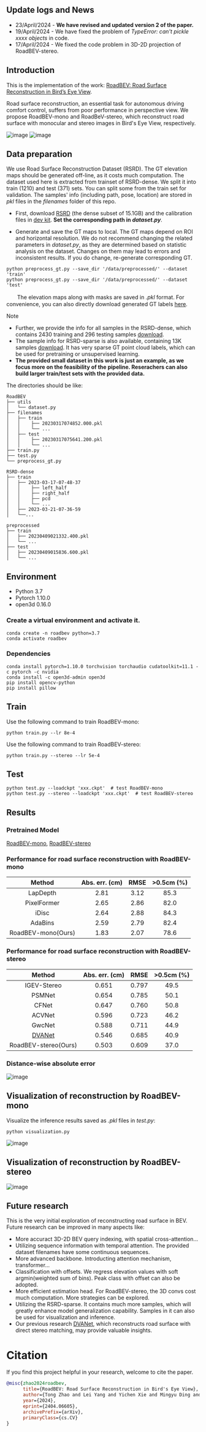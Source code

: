 
## Update logs and News
* 23/April/2024 - **We have revised and updated version 2 of the paper.**
* 19/April/2024 - We have fixed the problem of *TypeError: can't pickle xxxx objects* in code.
* 17/April/2024 - We fixed the code problem in 3D-2D projection of RoadBEV-stereo.
  
## Introduction
This is the implementation of the work: [RoadBEV: Road Surface Reconstruction in Bird’s Eye View](https://arxiv.org/abs/2404.06605).

Road surface reconstruction, an essential task for autonomous driving comfort control, suffers from poor performance in perspective view.
We propose RoadBEV-mono and RoadBeV-stereo, which reconstruct road surface with monocular and stereo images in Bird's Eye View, respectively.

![image](imgs/mono.png)
![image](imgs/stereo_arch.png)

## Data preparation

We use Road Surface Reconstruction Dataset (RSRD). The GT elevation maps should be generated off-line, as it costs much computation. The dataset used here is extracted from trainset of RSRD-dense. We split it into train (1210) and test (371) sets. You can split some from the train set for validation. The samples' info (including path, pose, location) are stored in *pkl* files in the *filenames* folder of this repo.

* First, download [RSRD](https://thu-rsxd.com/rsrd) (the dense subset of 15.1GB) and the calibration files in [dev kit](https://github.com/ztsrxh/RSRD_dev_toolkit).
**Set the corresponding path in *dataset.py***.

* Generate and save the GT maps to local. The GT maps depend on ROI and horizontal resolution. 
We do not recommend changing the related parameters in *dataset.py*, as they are determined based on statistic analysis on the dataset. 
Changes on them may lead to errors and inconsistent results. If you do change, re-generate corresponding GT.

```
python preprocess_gt.py --save_dir '/data/preprocessed/' --dataset 'train'
python preprocess_gt.py --save_dir '/data/preprocessed/' --dataset 'test'
```
　　The elevation maps along with masks are saved in *.pkl* format. For convenience, you can also directly download generated GT labels [here](https://drive.google.com/file/d/1m3G7Cb_qfIg2Q5Ng4-NdSMb66RDtEI2Z/view?usp=sharing).

> [!NOTE]  
> * Further, we provide the info for all samples in the RSRD-dense, which contains 2430 training and 296 testing samples [download](https://drive.google.com/file/d/1Hb2meQSmN9CCOkOwUJbHjv76yBUY2pWx/view?usp=sharing).
> * The sample info for RSRD-sparse is also available, containing 13K samples [download](https://drive.google.com/file/d/1i4lAahSvn8VVRCLqRpOJdvo2dOmLOppJ/view?usp=sharing). It has very sparse GT point cloud labels, which can be used for pretraining or unsupervised learning.
> * **The provided small dataset in this work is just an example, as we focus more on the feasibility of the pipeline. Reserachers can also build larger train/test sets with the provided data.**

The directories should be like:
```shell
RoadBEV
├── utils
│   └── dataset.py
├── filenames
│   ├── train
│   │    ├── 20230317074852.000.pkl
│   │    └── ...
│   ├── test
│   │    ├── 20230317075641.200.pkl
│   │    └── ...
├── train.py
├── test.py
└── preprocess_gt.py

RSRD-dense
├── train
│   ├── 2023-03-17-07-48-37
│   │    ├── left_half
│   │    ├── right_half
│   │    ├── pcd
│   │    └── ...
│   ├── 2023-03-21-07-36-59
│   └──...

preprocessed
├── train
│   ├── 20230409021332.400.pkl
│   └── ...
├── test
│   ├── 20230409015836.600.pkl
│   └── ...
```
## Environment
* Python 3.7
* Pytorch 1.10.0
* open3d 0.16.0

### Create a virtual environment and activate it.

```
conda create -n roadbev python=3.7
conda activate roadbev
```
### Dependencies
```
conda install pytorch=1.10.0 torchvision torchaudio cudatoolkit=11.1 -c pytorch -c nvidia
conda install -c open3d-admin open3d
pip install opencv-python
pip install pillow
```

## Train
Use the following command to train RoadBEV-mono:

```
python train.py --lr 8e-4
```

Use the following command to train RoadBEV-stereo:
```
python train.py --stereo --lr 5e-4
```

## Test
```
python test.py --loadckpt 'xxx.ckpt'  # test RoadBEV-mono
python test.py --stereo --loadckpt 'xxx.ckpt'  # test RoadBEV-stereo
```

## Results
### Pretrained Model
[RoadBEV-mono](https://drive.google.com/file/d/1i-QgX8rLTDUmqpRN7bM4_AzK8dgk_PUn/view?usp=sharing), 
[RoadBEV-stereo](https://drive.google.com/file/d/1H5mTGfr2udMfYxvoqKXPsuo_-Ggu1mib/view?usp=sharing)

### Performance for road surface reconstruction with RoadBEV-mono
| Method | Abs. err. (cm) | RMSE | >0.5cm (%) |
|:-:|:-:|:-:|:-:|
| LapDepth | 2.81 | 3.12 | 85.3 |
| PixelFormer | 2.65 | 2.86 | 82.0 |
| iDisc | 2.64 | 2.88 | 84.3 |
| AdaBins | 2.59 | 2.79 | 82.4 |
| RoadBEV-mono(Ours) | 1.83 | 2.07 | 78.6 |

### Performance for road surface reconstruction with RoadBEV-stereo
| Method | Abs. err. (cm) | RMSE | >0.5cm (%) |
|:-:|:-:|:-:|:-:|
| IGEV-Stereo | 0.651 | 0.797 | 49.5|
| PSMNet | 0.654 | 0.785 |  50.1 |
| CFNet | 0.647 | 0.760 | 50.8 |
| ACVNet | 0.596 | 0.723 | 46.2 |
| GwcNet | 0.588 | 0.711 | 44.9 |
| [DVANet](https://github.com/ztsrxh/DVANet) | 0.546 | 0.685 | 40.9 |
| RoadBEV-stereo(Ours) | 0.503 | 0.609 | 37.0 |

### Distance-wise absolute error
![image](imgs/comparison.png)

## Visualization of reconstruction by RoadBEV-mono
Visualize the inference results saved as *.pkl* files in *test.py*:
```
python visualization.py
```
![image](imgs/visualization_mono.png)

## Visualization of reconstruction by RoadBEV-stereo
![image](imgs/fig_1.jpg)

## Future research
This is the very initial exploration of reconstructing road surface in BEV. Future research can be improved in many aspects like:
* More accuract 3D-2D BEV query indexing, with spatial cross-attention...
* Utilizing sequence information with temporal attention. The provided dataset filenames have some continuous sequences.
* More advanced backbone. Introducting attention mechanism, transformer...
* Classification with offsets. We regress elevation values with soft argmin(weighted sum of bins). Peak class with offset can also be adopted.
* More efficient estimation head. For RoadBEV-stereo, the 3D convs cost much computation. More strategies can be explored.
* Utilizing the RSRD-sparse. It contains much more samples, which will greatly enhance model generalization capability. Samples in it can also be used for visualization and inference. 
* Our previous research [DVANet](https://github.com/ztsrxh/DVANet), which reconstructs road surface with direct stereo matching, may provide valuable insights.
# Citation

If you find this project helpful in your research, welcome to cite the paper.

```bibtex
@misc{zhao2024roadbev,
      title={RoadBEV: Road Surface Reconstruction in Bird's Eye View}, 
      author={Tong Zhao and Lei Yang and Yichen Xie and Mingyu Ding and Masayoshi Tomizuka and Yintao Wei},
      year={2024},
      eprint={2404.06605},
      archivePrefix={arXiv},
      primaryClass={cs.CV}
}

```
